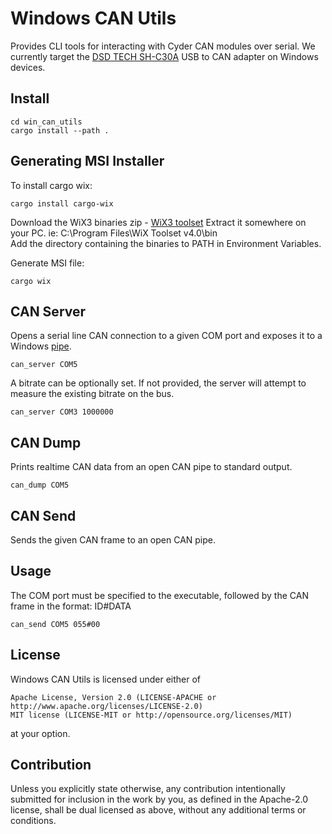 # Windows CAN Utils

Provides CLI tools for interacting with Cyder CAN modules over serial. We currently target the [DSD TECH SH-C30A](https://www.deshide.com/product-details_SH-C30A.html) USB to CAN adapter on Windows devices.


## Install
```
cd win_can_utils
cargo install --path .
```

## Generating MSI Installer
To install cargo wix:
```
cargo install cargo-wix
```

Download the WiX3 binaries zip - [WiX3 toolset](https://github.com/wixtoolset/wix3/releases)
Extract it somewhere on your PC. ie: C:\Program Files\WiX Toolset v4.0\bin\
Add the directory containing the binaries to PATH in Environment Variables.

Generate MSI file:
```
cargo wix
```

## CAN Server
Opens a serial line CAN connection to a given COM port and exposes it to a Windows [pipe](https://learn.microsoft.com/en-us/windows/win32/ipc/pipes).
```
can_server COM5
```

A bitrate can be optionally set. If not provided, the server will attempt to measure the existing bitrate on the bus.
```
can_server COM3 1000000
```


## CAN Dump
Prints realtime CAN data from an open CAN pipe to standard output.
```
can_dump COM5
```


## CAN Send
Sends the given CAN frame to an open CAN pipe.

## Usage
The COM port must be specified to the executable, followed by the CAN frame in the format: ID#DATA
```
can_send COM5 055#00
```

## License
Windows CAN Utils is licensed under either of

    Apache License, Version 2.0 (LICENSE-APACHE or http://www.apache.org/licenses/LICENSE-2.0)
    MIT license (LICENSE-MIT or http://opensource.org/licenses/MIT)

at your option.


## Contribution
Unless you explicitly state otherwise, any contribution intentionally submitted for inclusion in the work by you, as defined in the Apache-2.0 license, shall be dual licensed as above, without any additional terms or conditions.
